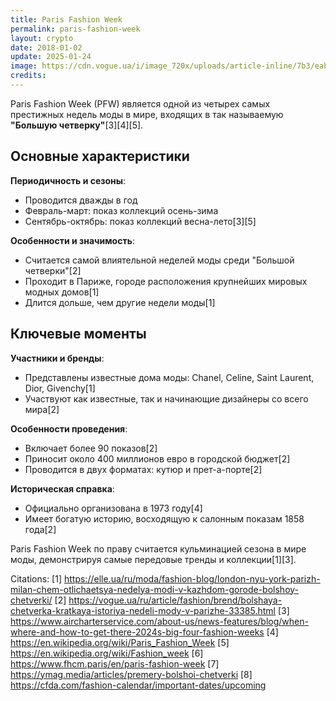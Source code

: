 ```yaml
---
title: Paris Fashion Week
permalink: paris-fashion-week
layout: crypto
date: 2018-01-02
update: 2025-01-24
image: https://cdn.vogue.ua/i/image_720x/uploads/article-inline/7b3/eab/dba/5c76dbaeab7b3.jpeg.webp
credits:
---
```


Paris Fashion Week (PFW) является одной из четырех самых престижных недель моды в мире, входящих в так называемую **"Большую четверку"**[3][4][5].

## Основные характеристики

**Периодичность и сезоны**:
- Проводится дважды в год
- Февраль-март: показ коллекций осень-зима
- Сентябрь-октябрь: показ коллекций весна-лето[3][5]

**Особенности и значимость**:
- Считается самой влиятельной неделей моды среди "Большой четверки"[2]
- Проходит в Париже, городе расположения крупнейших мировых модных домов[1]
- Длится дольше, чем другие недели моды[1]

## Ключевые моменты

**Участники и бренды**:
- Представлены известные дома моды: Chanel, Celine, Saint Laurent, Dior, Givenchy[1]
- Участвуют как известные, так и начинающие дизайнеры со всего мира[2]

**Особенности проведения**:
- Включает более 90 показов[2]
- Приносит около 400 миллионов евро в городской бюджет[2]
- Проводится в двух форматах: кутюр и прет-а-порте[2]

**Историческая справка**:
- Официально организована в 1973 году[4]
- Имеет богатую историю, восходящую к салонным показам 1858 года[2]

Paris Fashion Week по праву считается кульминацией сезона в мире моды, демонстрируя самые передовые тренды и коллекции[1][3].

Citations:
[1] https://elle.ua/ru/moda/fashion-blog/london-nyu-york-parizh-milan-chem-otlichaetsya-nedelya-modi-v-kazhdom-gorode-bolshoy-chetverki/
[2] https://vogue.ua/ru/article/fashion/brend/bolshaya-chetverka-kratkaya-istoriya-nedeli-mody-v-parizhe-33385.html
[3] https://www.aircharterservice.com/about-us/news-features/blog/when-where-and-how-to-get-there-2024s-big-four-fashion-weeks
[4] https://en.wikipedia.org/wiki/Paris_Fashion_Week
[5] https://en.wikipedia.org/wiki/Fashion_week
[6] https://www.fhcm.paris/en/paris-fashion-week
[7] https://ymag.media/articles/premery-bolshoi-chetverki
[8] https://cfda.com/fashion-calendar/important-dates/upcoming
